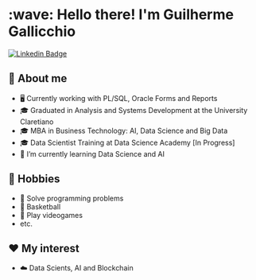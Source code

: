 <!--
**GuiGallicchio/GuiGallicchio** is a ✨ _special_ ✨ repository because its `README.md` (this file) appears on your GitHub profile.

Here are some ideas to get you started:

- 🔭 I’m currently working on ...
- 🌱 I’m currently learning ...
- 👯 I’m looking to collaborate on ...
- 🤔 I’m looking for help with ...
- 💬 Ask me about ...
- 📫 How to reach me: ...
- 😄 Pronouns: ...
- ⚡ Fun fact: ...
-->

<h1 align="left" id="macropower-title">:wave: Hello there! I'm Guilherme Gallicchio</h1>
<!--<h3 align="left">I am a Versatilist, doing SW/SR/DevOps Engineering things</h3>-->

[![Linkedin Badge](https://img.shields.io/badge/guilherme-gallicchio-519a9141-blue?style=flat-square&logo=Linkedin&logoColor=white&link=https://www.linkedin.com/in/guilherme-gallicchio-519a9141/)](https://www.linkedin.com/in/guilherme-gallicchio-519a9141)

## :book: About me
- 🖥 Currently working with PL/SQL, Oracle Forms and Reports
- 🎓 Graduated in Analysis and Systems Development at the University Claretiano
- 🎓 MBA in Business Technology: AI, Data Science and Big Data
- 🎓 Data Scientist Training at Data Science Academy [In Progress]
- 🌱 I’m currently learning Data Science and AI

## 📅 Hobbies
- 🔨 Solve programming problems
- 🏀 Basketball
- 🚀 Play videogames
- etc.

## ❤️ My interest
- ☁️ Data Scients, AI and Blockchain
